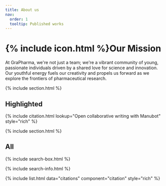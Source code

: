 ```yaml
---
title: About us
nav:
  order: 1
  tooltip: Published works
---
```



# {% include icon.html %}Our Mission

At GraPharma, we're not just a team; we're a vibrant community of young, passionate individuals driven by a shared love for science and innovation. Our youthful energy fuels our creativity and propels us forward as we explore the frontiers of pharmaceutical research.

{% include section.html %}

## Highlighted

{% include citation.html lookup="Open collaborative writing with Manubot" style="rich" %}

{% include section.html %}

## All

{% include search-box.html %}

{% include search-info.html %}

{% include list.html data="citations" component="citation" style="rich" %}
